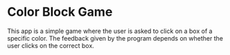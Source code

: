 # Color Block Game

This app is a simple game where the user is asked to click on a box of a specific color. The feedback given by the program depends on whether the user clicks on the correct box.
